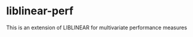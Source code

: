 liblinear-perf
==============

This is an extension of LIBLINEAR for multivariate performance measures